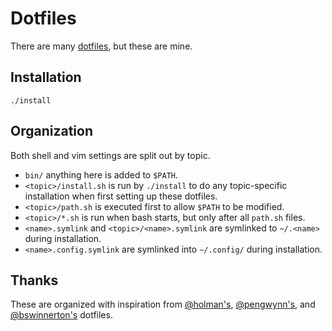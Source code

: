 # Dotfiles

There are many [dotfiles](http://dotfiles.github.io/), but these are mine.

## Installation

```
./install
```

## Organization

Both shell and vim settings are split out by topic.

* `bin/` anything here is added to `$PATH`.
* `<topic>/install.sh` is run by `./install` to do any topic-specific installation when first setting up these dotfiles.
* `<topic>/path.sh` is executed first to allow `$PATH` to be modified.
* `<topic>/*.sh` is run when bash starts, but only after all `path.sh` files.
* `<name>.symlink` and `<topic>/<name>.symlink` are symlinked to `~/.<name>` during installation.
* `<name>.config.symlink` are symlinked into `~/.config/` during installation.

## Thanks

These are organized with inspiration from [@holman's](https://zachholman.com/2010/08/dotfiles-are-meant-to-be-forked/), [@pengwynn's](https://github.com/pengwynn/dotfiles), and [@bswinnerton's](https://github.com/bswinnerton/dotfiles) dotfiles.

